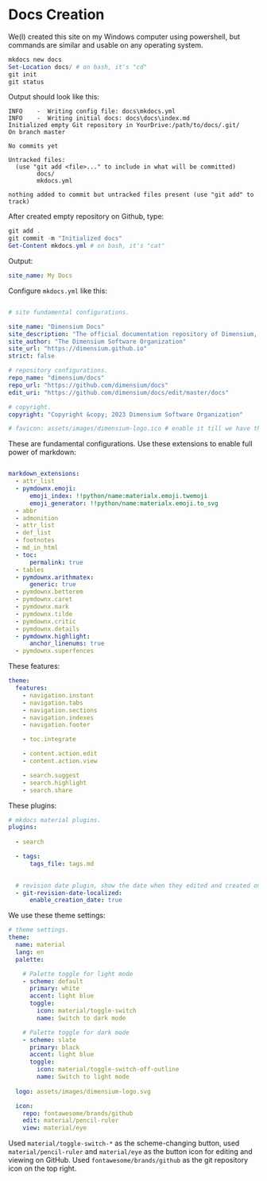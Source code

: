 # Docs Creation

We(I) created this site on my Windows computer using powershell, but commands are similar and usable on any operating system.

```powershell
mkdocs new docs
Set-Location docs/ # on bash, it's "cd"
git init
git status
```

Output should look like this:

```
INFO    -  Writing config file: docs\mkdocs.yml
INFO    -  Writing initial docs: docs\docs\index.md
Initialized empty Git repository in YourDrive:/path/to/docs/.git/
On branch master

No commits yet

Untracked files:
  (use "git add <file>..." to include in what will be committed)
        docs/
        mkdocs.yml

nothing added to commit but untracked files present (use "git add" to track)
```

After created empty repository on Github, type:

```powershell
git add .
git commit -m "Initialized docs"
Get-Content mkdocs.yml # on bash, it's "cat"
```

Output:
```yaml
site_name: My Docs
```

Configure `mkdocs.yml` like this:

```yaml

# site fundamental configurations.

site_name: "Dimensium Docs"
site_description: "The official documentation repository of Dimensium, using mkdocs with material theme for mkdocs."
site_author: "The Dimensium Software Organization"
site_url: "https://dimensium.github.io"
strict: false

# repository configurations.
repo_name: "dimensium/docs"
repo_url: "https://github.com/dimensium/docs"
edit_uri: "https://github.com/dimensium/docs/edit/master/docs"

# copyright.
copyright: "Copyright &copy; 2023 Dimensium Software Organization"

# favicon: assets/images/dimensium-logo.ico # enable it till we have the icon in .ico format.
```

These are fundamental configurations. Use these extensions to enable full power of markdown:

```yaml

markdown_extensions:
  - attr_list
  - pymdownx.emoji:
      emoji_index: !!python/name:materialx.emoji.twemoji
      emoji_generator: !!python/name:materialx.emoji.to_svg
  - abbr
  - admonition
  - attr_list
  - def_list
  - footnotes
  - md_in_html
  - toc:
      permalink: true
  - tables
  - pymdownx.arithmatex:
      generic: true
  - pymdownx.betterem
  - pymdownx.caret
  - pymdownx.mark
  - pymdownx.tilde
  - pymdownx.critic
  - pymdownx.details
  - pymdownx.highlight:
      anchor_linenums: true
  - pymdownx.superfences 
```

These features:

```yaml
theme:
  features:
    - navigation.instant
    - navigation.tabs
    - navigation.sections
    - navigation.indexes
    - navigation.footer

    - toc.integrate

    - content.action.edit
    - content.action.view

    - search.suggest
    - search.highlight
    - search.share
```

These plugins:

```yaml
# mkdocs material plugins.
plugins:
  
  - search

  - tags:
      tags_file: tags.md
    

  # revision date plugin, show the date when they edited and created on each page.
  - git-revision-date-localized:
      enable_creation_date: true
```


We use these theme settings:

```yaml
# theme settings.
theme:
  name: material
  lang: en
  palette:

    # Palette toggle for light mode
    - scheme: default
      primary: white
      accent: light blue
      toggle:
        icon: material/toggle-switch
        name: Switch to dark mode

    # Palette toggle for dark mode
    - scheme: slate
      primary: black
      accent: light blue
      toggle:
        icon: material/toggle-switch-off-outline
        name: Switch to light mode
  
  logo: assets/images/dimensium-logo.svg

  icon:
    repo: fontawesome/brands/github
    edit: material/pencil-ruler
    view: material/eye

```

Used `material/toggle-switch-*` as the scheme-changing button, used `material/pencil-ruler` and `material/eye` as the button icon for editing and viewing on GitHub. Used `fontawesome/brands/github` as the git repository icon on the top right.

